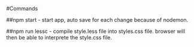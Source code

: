 #Commands



##npm start
    - start app, auto save for each change because of nodemon.

##npm run lessc
    - compile style.less file into styles.css file. browser will then be able to interprete the style.css file.